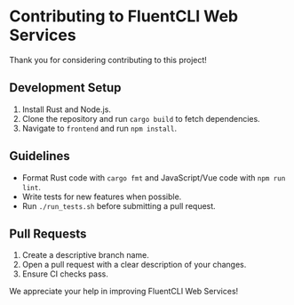 # Contributing to FluentCLI Web Services

Thank you for considering contributing to this project!

## Development Setup

1. Install Rust and Node.js.
2. Clone the repository and run `cargo build` to fetch dependencies.
3. Navigate to `frontend` and run `npm install`.

## Guidelines

- Format Rust code with `cargo fmt` and JavaScript/Vue code with `npm run lint`.
- Write tests for new features when possible.
- Run `./run_tests.sh` before submitting a pull request.

## Pull Requests

1. Create a descriptive branch name.
2. Open a pull request with a clear description of your changes.
3. Ensure CI checks pass.

We appreciate your help in improving FluentCLI Web Services!
